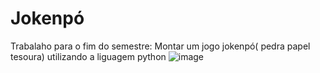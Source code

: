 # Jokenpó
Trabalaho para o fim do semestre: Montar um jogo jokenpó( pedra papel tesoura) utilizando a liguagem python
![image](https://github.com/user-attachments/assets/209b73af-288f-4d77-b24e-767bd0d20649)
